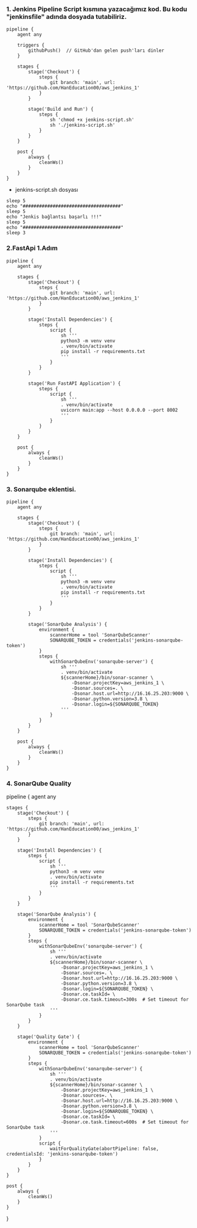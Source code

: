### 1. Jenkins Pipeline Script kısmına yazacağımız kod. Bu kodu "jenkinsfile" adında dosyada tutabiliriz.

```
pipeline {
    agent any

    triggers {
        githubPush()  // GitHub'dan gelen push'ları dinler
    }

    stages {
        stage('Checkout') {
            steps {
                git branch: 'main', url: 'https://github.com/HanEducation00/aws_jenkins_1'
            }
        }

        stage('Build and Run') {
            steps {
                sh 'chmod +x jenkins-script.sh'
                sh './jenkins-script.sh'
            }
        }
    }

    post {
        always {
            cleanWs()
        }
    }
}

```
- jenkins-script.sh dosyası
```
sleep 5
echo "####################################"
sleep 5
echo "Jenkis bağlantsı başarlı !!!"
sleep 5
echo "####################################"
sleep 3
```
### 2.FastApi 1.Adım

```
pipeline {
    agent any

    stages {
        stage('Checkout') {
            steps {
                git branch: 'main', url: 'https://github.com/HanEducation00/aws_jenkins_1'
            }
        }

        stage('Install Dependencies') {
            steps {
                script {
                    sh '''
                    python3 -m venv venv
                    . venv/bin/activate
                    pip install -r requirements.txt
                    '''
                }
            }
        }

        stage('Run FastAPI Application') {
            steps {
                script {
                    sh '''
                    . venv/bin/activate
                    uvicorn main:app --host 0.0.0.0 --port 8002
                    '''
                }
            }
        }
    }

    post {
        always {
            cleanWs()
        }
    }
}

```


### 3. Sonarqube eklentisi.

```
pipeline {
    agent any

    stages {
        stage('Checkout') {
            steps {
                git branch: 'main', url: 'https://github.com/HanEducation00/aws_jenkins_1'
            }
        }

        stage('Install Dependencies') {
            steps {
                script {
                    sh '''
                    python3 -m venv venv
                    . venv/bin/activate
                    pip install -r requirements.txt
                    '''
                }
            }
        }

        stage('SonarQube Analysis') {
            environment {
                scannerHome = tool 'SonarQubeScanner'
                SONARQUBE_TOKEN = credentials('jenkins-sonarqube-token')
            }
            steps {
                withSonarQubeEnv('sonarqube-server') {
                    sh '''
                    . venv/bin/activate
                    ${scannerHome}/bin/sonar-scanner \
                        -Dsonar.projectKey=aws_jenkins_1 \
                        -Dsonar.sources=. \
                        -Dsonar.host.url=http://16.16.25.203:9000 \
                        -Dsonar.python.version=3.8 \
                        -Dsonar.login=${SONARQUBE_TOKEN}
                    '''
                }
            }
        }
    }

    post {
        always {
            cleanWs()
        }
    }
}

```

### 4. SonarQube Quality


pipeline {
    agent any

    stages {
        stage('Checkout') {
            steps {
                git branch: 'main', url: 'https://github.com/HanEducation00/aws_jenkins_1'
            }
        }

        stage('Install Dependencies') {
            steps {
                script {
                    sh '''
                    python3 -m venv venv
                    . venv/bin/activate
                    pip install -r requirements.txt
                    '''
                }
            }
        }

        stage('SonarQube Analysis') {
            environment {
                scannerHome = tool 'SonarQubeScanner'
                SONARQUBE_TOKEN = credentials('jenkins-sonarqube-token')
            }
            steps {
                withSonarQubeEnv('sonarqube-server') {
                    sh '''
                    . venv/bin/activate
                    ${scannerHome}/bin/sonar-scanner \
                        -Dsonar.projectKey=aws_jenkins_1 \
                        -Dsonar.sources=. \
                        -Dsonar.host.url=http://16.16.25.203:9000 \
                        -Dsonar.python.version=3.8 \
                        -Dsonar.login=${SONARQUBE_TOKEN} \
                        -Dsonar.ce.taskId= \
                        -Dsonar.ce.task.timeout=300s  # Set timeout for SonarQube task
                    '''
                }
            }
        }

        stage('Quality Gate') {
            environment {
                scannerHome = tool 'SonarQubeScanner'
                SONARQUBE_TOKEN = credentials('jenkins-sonarqube-token')
            }
            steps {
                withSonarQubeEnv('sonarqube-server') {
                    sh '''
                    . venv/bin/activate
                    ${scannerHome}/bin/sonar-scanner \
                        -Dsonar.projectKey=aws_jenkins_1 \
                        -Dsonar.sources=. \
                        -Dsonar.host.url=http://16.16.25.203:9000 \
                        -Dsonar.python.version=3.8 \
                        -Dsonar.login=${SONARQUBE_TOKEN} \
                        -Dsonar.ce.taskId= \
                        -Dsonar.ce.task.timeout=600s  # Set timeout for SonarQube task
                    '''
                }
                script {
                    waitForQualityGate(abortPipeline: false, credentialsId: 'jenkins-sonarqube-token')
                }
            }
        }
    }

    post {
        always {
            cleanWs()
        }
    }
}
